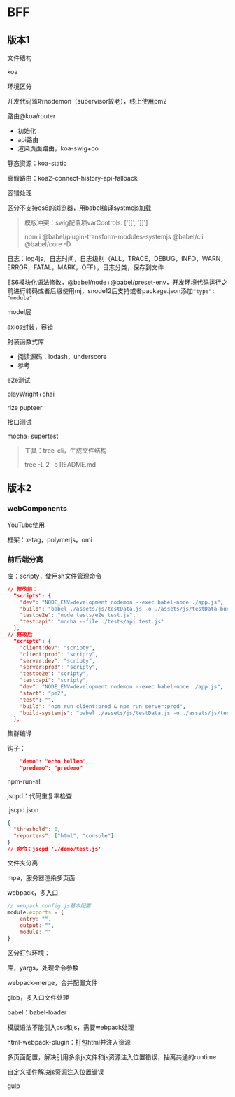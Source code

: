# BFF

## 版本1

文件结构

koa

环境区分

开发代码监听nodemon（supervisor较老），线上使用pm2

路由@koa/router

- 初始化
- api路由
- 渲染页面路由，koa-swig+co

静态资源：koa-static

真假路由：koa2-connect-history-api-fallback

容错处理

区分不支持es6的浏览器，用babel编译systmejs加载

> 模版冲突：swig配置项varControls: ['[[', ']]']
>
> npm i @babel/plugin-transform-modules-systemjs @babel/cli @babel/core -D

日志：log4js，日志时间，日志级别（ALL，TRACE，DEBUG，INFO，WARN，ERROR，FATAL，MARK，OFF），日志分类，保存到文件

ES6模块化语法修改，@babel/node+@babel/preset-env，开发环境代码运行之前进行转码或者后缀使用mj，snode12后支持或者package.json添加`"type": "module"`

model层

axios封装，容错

封装函数式库

- 阅读源码：lodash，underscore
- 参考

e2e测试

playWright+chai

rize pupteer

接口测试

mocha+supertest

> 工具：tree-cli，生成文件结构
>
> tree -L 2 -o README.md

## 版本2

### webComponents

YouTube使用

框架：x-tag，polymerjs，omi

### 前后端分离

库：scripty，使用sh文件管理命令

```json
// 修改前：
  "scripts": {
    "dev": "NODE_ENV=development nodemon --exec babel-node ./app.js",
    "build": "babel ./assets/js/testData.js -o ./assets/js/testData-bundle.js",
    "test:e2e": "node tests/e2e.test.js",
    "test:api": "mocha --file ./tests/api.test.js"
  },
// 修改后
  "scripts": {
    "client:dev": "scripty",
    "client:prod": "scripty",
    "server:dev": "scripty",
    "server:prod": "scripty",
    "test:e2e": "scripty",
    "test:api": "scripty",
    "dev": "NODE_ENV=development nodemon --exec babel-node ./app.js",
    "start": "pm2",
    "test": "",
    "build": "npm run client:prod & npm run server:prod",
    "build-systemjs": "babel ./assets/js/testData.js -o ./assets/js/testData-bundle.js"
  },
```

集群编译

钩子：

```json
    "demo": "echo helleo",
    "predemo": "predemo"
```

npm-run-all

jscpd：代码重复率检查

.jscpd.json

```json
{
  "threshold": 0,
  "reporters": ["html", "console"]
}
// 命令：jscpd './demo/test.js'
```

文件夹分离

mpa，服务器渲染多页面

webpack，多入口

```js
// webpack.config.js基本配置
module.exports = {
    entry: "",
    output: "",
    module: ""
}
```

区分打包环境：

库，yargs，处理命令参数

webpack-merge，合并配置文件

glob，多入口文件处理

babel：babel-loader

模版语法不能引入css和js，需要webpack处理

html-webpack-plugin：打包html并注入资源

多页面配置，解决引用多余js文件和js资源注入位置错误，抽离共通的runtime

自定义插件解决js资源注入位置错误

gulp